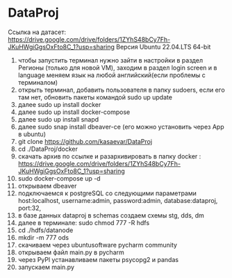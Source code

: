 # DataProj

Ссылка на датасет: https://drive.google.com/drive/folders/1ZYhS48bCy7Fh-JKuHWgiGgsOxFto8C_1?usp=sharing
Версия Ubuntu 22.04.LTS 64-bit
1. чтобы запустить терминал нужно зайти в настройки в раздел Регионы (только для новой VM), заходим в раздел login screen и в language меняем язык на любой английский(если проблемы с терминалом)
1. открыть терминал, добавить пользователя в папку sudoers, если его там нет, обновить пакеты командой sudo up update
1. далее sudo up install docker 
1. далее sudo up install docker-compose
1. далее sudo up install snapd
1. далее sudo snap install dbeaver-ce (его можно установить через App в ubuntu)
1. git clone https://github.com/kasaevar/DataProj 
1. cd ./DataProj/docker
1. скачать архив по ссылке и разархивировать в папку docker : https://drive.google.com/drive/folders/1ZYhS48bCy7Fh-JKuHWgiGgsOxFto8C_1?usp=sharing
1. sudo docker-compose up -d
1. открываем dbeaver 
1. подключаемся к postgreSQL со следующими параметрами host:localhost, username:admin, password:admin, database:dataproj, port:32, 
1. в базе данных dataproj в schemas создаем схемы stg, dds, dm
1. далее в терминале: sudo chmod 777 -R hdfs
1. cd ./hdfs/datanode
1. mkdir -m 777 ods
1. скачиваем через ubuntusoftware pycharm community
1. открываем файл main.py в pycharm
1. через PyPl устанавливаем пакеты psycopg2 и pandas
1. запускаем main.py
